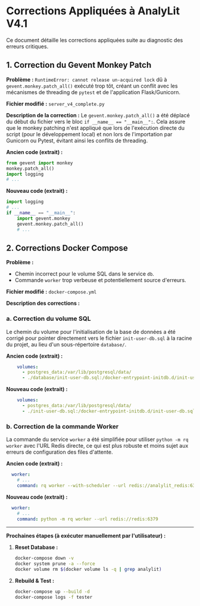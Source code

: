 # Corrections Appliquées à AnalyLit V4.1

Ce document détaille les corrections appliquées suite au diagnostic des erreurs critiques.

## 1. Correction du Gevent Monkey Patch

**Problème :** `RuntimeError: cannot release un-acquired lock` dû à `gevent.monkey.patch_all()` exécuté trop tôt, créant un conflit avec les mécanismes de threading de `pytest` et de l'application Flask/Gunicorn.

**Fichier modifié :** `server_v4_complete.py`

**Description de la correction :**
Le `gevent.monkey.patch_all()` a été déplacé du début du fichier vers le bloc `if __name__ == "__main__":`. Cela assure que le monkey patching n'est appliqué que lors de l'exécution directe du script (pour le développement local) et non lors de l'importation par Gunicorn ou Pytest, évitant ainsi les conflits de threading.

**Ancien code (extrait) :**
```python
from gevent import monkey
monkey.patch_all()
import logging
# ...
```

**Nouveau code (extrait) :**
```python
import logging
# ...
if __name__ == "__main__":
    import gevent.monkey
    gevent.monkey.patch_all()
    # ...
```

## 2. Corrections Docker Compose

**Problème :**
- Chemin incorrect pour le volume SQL dans le service `db`.
- Commande `worker` trop verbeuse et potentiellement source d'erreurs.

**Fichier modifié :** `docker-compose.yml`

**Description des corrections :**

### a. Correction du volume SQL
Le chemin du volume pour l'initialisation de la base de données a été corrigé pour pointer directement vers le fichier `init-user-db.sql` à la racine du projet, au lieu d'un sous-répertoire `database/`.

**Ancien code (extrait) :**
```yaml
    volumes:
      - postgres_data:/var/lib/postgresql/data/
      - ./database/init-user-db.sql:/docker-entrypoint-initdb.d/init-user-db.sql
```

**Nouveau code (extrait) :**
```yaml
    volumes:
      - postgres_data:/var/lib/postgresql/data/
      - ./init-user-db.sql:/docker-entrypoint-initdb.d/init-user-db.sql
```

### b. Correction de la commande Worker
La commande du service `worker` a été simplifiée pour utiliser `python -m rq worker` avec l'URL Redis directe, ce qui est plus robuste et moins sujet aux erreurs de configuration des files d'attente.

**Ancien code (extrait) :**
```yaml
  worker:
    # ...
    command: rq worker --with-scheduler --url redis://analylit_redis:6379/0 analylit_processing_v4 analylit_synthesis_v4 analylit_analysis_v4 analylit_background_v4 analylit_extension_v4
```

**Nouveau code (extrait) :**
```yaml
  worker:
    # ...
    command: python -m rq worker --url redis://redis:6379
```

---

**Prochaines étapes (à exécuter manuellement par l'utilisateur) :**

1.  **Reset Database :**
    ```bash
    docker-compose down -v
    docker system prune -a --force
    docker volume rm $(docker volume ls -q | grep analylit)
    ```
2.  **Rebuild & Test :**
    ```bash
    docker-compose up --build -d
    docker-compose logs -f tester
    ```